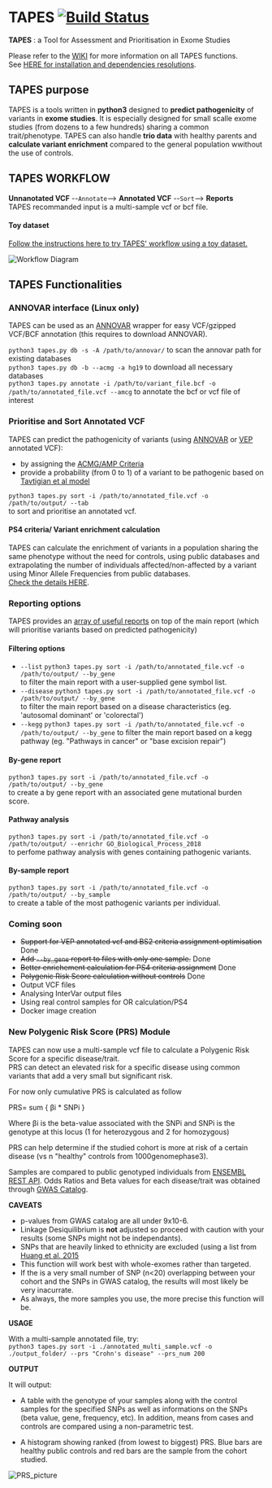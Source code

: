 
# TAPES  [![Build Status](https://travis-ci.org/a-xavier/tapes.svg?branch=master)](https://travis-ci.org/a-xavier/tapes)
**TAPES** : a Tool for Assessment and Prioritisation in Exome Studies  

Please refer to the [WIKI](https://github.com/a-xavier/tapes/wiki) for more information on all TAPES functions.  
See [HERE for installation and dependencies resolutions](https://github.com/a-xavier/tapes/wiki/Installation-and-Dependencies).

## TAPES purpose
TAPES is a tools written in __python3__ designed to __predict pathogenicity__ of variants in __exome studies__.
It is especially designed for small scalle exome studies (from dozens to a few hundreds) sharing a common trait/phenotype.
TAPES can also handle __trio data__ with healthy parents and __calculate variant enrichment__ compared to the general population wwithout the use of controls. 

## TAPES WORKFLOW 

__Unnanotated VCF__ --```Annotate```--> __Annotated VCF__ --```Sort```--> __Reports__  
TAPES recommanded input is a multi-sample vcf or bcf file.

#### Toy dataset

[Follow the instructions here to try TAPES' workflow using a toy dataset.](https://github.com/a-xavier/tapes/wiki/Workflow)

![Workflow Diagram](https://raw.githubusercontent.com/a-xavier/tapes/testing/acmg_db/workflow.png)
## TAPES Functionalities
### ANNOVAR interface (Linux only)
TAPES can be used as an [ANNOVAR](annovar.openbioinformatics.org) wrapper for easy VCF/gzipped VCF/BCF annotation (this requires to download ANNOVAR). 

```python3 tapes.py db -s -A /path/to/annovar/```  to scan the annovar path for existing databases  
```python3 tapes.py db -b --acmg -a hg19```    to download all necessary databases  
```python3 tapes.py annotate -i /path/to/variant_file.bcf -o /path/to/annotated_file.vcf --amcg```  to annotate the bcf or vcf file of interest  

### Prioritise and Sort Annotated VCF
TAPES can predict the pathogenicity of variants (using [ANNOVAR](https://github.com/a-xavier/tapes/wiki/Necessary-Annotations#annovar-necessary-annotations) or [VEP](https://github.com/a-xavier/tapes/wiki/Necessary-Annotations#vep-necessary-annotations) annotated VCF):
  - by assigning the [ACMG/AMP Criteria](https://www.ncbi.nlm.nih.gov/pmc/articles/PMC4544753/)
  - provide a probability (from 0 to 1) of a variant to be pathogenic based on [Tavtigian et al model](https://www.ncbi.nlm.nih.gov/pmc/articles/PMC6336098/)  
  
  ```python3 tapes.py sort -i /path/to/annotated_file.vcf -o /path/to/output/ --tab```  
  to sort and prioritise an annotated vcf.
  
  #### PS4 criteria/ Variant enrichment calculation
  TAPES can calculate the enrichment of variants in a population sharing the same phenotype without the need for controls, using public databases and extrapolating the number of individuals affected/non-affected by a variant using Minor Allele Frequencies from public databases.  
  [Check the details HERE](https://github.com/a-xavier/tapes/wiki/PS4-calculation).
  ### Reporting options
  TAPES provides an [array of useful reports]() on top of the main report (which will prioritise variants based on predicted pathogenicity)
  #### Filtering options   
  - ```--list```  ```python3 tapes.py sort -i /path/to/annotated_file.vcf -o /path/to/output/ --by_gene```  
    to filter the main report with a user-supplied gene symbol list.
  - ```--disease```  ```python3 tapes.py sort -i /path/to/annotated_file.vcf -o /path/to/output/ --by_gene```  
    to filter the main report based on a disease characteristics (eg. 'autosomal dominant' or 'colorectal')
  - ```--kegg```  ```python3 tapes.py sort -i /path/to/annotated_file.vcf -o /path/to/output/ --by_gene```
     to filter the main report based on a kegg pathway (eg. "Pathways in cancer" or "base excision repair")
  
  #### By-gene report
  ```python3 tapes.py sort -i /path/to/annotated_file.vcf -o /path/to/output/ --by_gene```    
  to create a by gene report with an associated gene mutational burden score.
  
  #### Pathway analysis
  ```python3 tapes.py sort -i /path/to/annotated_file.vcf -o /path/to/output/ --enrichr GO_Biological_Process_2018```   
  to perfome pathway analysis with genes containing pathogenic variants.
  
  #### By-sample report
  ```python3 tapes.py sort -i /path/to/annotated_file.vcf -o /path/to/output/ --by_sample```     
  to create a table of the most pathogenic variants per individual.
  
  ### Coming soon
  - ~~Support for VEP annotated vcf and BS2 criteria assignment optimisation~~ Done
- ~~Add ```--by_gene``` report to files with only one sample.~~ Done
- ~~Better enrichement calculation for PS4 criteria assignment~~ Done  
- ~~Polygenic Risk Score calculation without controls~~ Done 
- Output VCF files
- Analysing InterVar output files
- Using real control samples for OR calculation/PS4
- Docker image creation

### New Polygenic Risk Score (PRS) Module  

TAPES can now use a multi-sample vcf file to calculate a Polygenic Risk Score for a specific disease/trait.  
PRS can detect an elevated risk for a specific disease using common variants that add a very small but significant risk.

For now only cumulative PRS is calculated as follow

PRS=  sum { βi * SNPi }

Where βi is the beta-value associated with the SNPi and SNPi is the genotype at this locus (1 for heterozygous and 2 for homozygous)

PRS can help determine if the studied cohort is more at risk of a certain disease (vs n "healthy" controls from 1000genomephase3).

Samples are compared to public genotyped individuals from [ENSEMBL REST API](https://rest.ensembl.org/documentation/info/variation_id). Odds Ratios and Beta values for each disease/trait was obtained through [GWAS Catalog](https://www.ebi.ac.uk/gwas/). 

__CAVEATS__
- p-values from GWAS catalog are all under 9x10-6.  
- Linkage Desiquilibrium is __not__ adjusted so proceed with caution with your results (some SNPs might not be independants).  
- SNPs that are heavily linked to ethnicity are excluded (using a list from [Huang et al. 2015](https://www.ncbi.nlm.nih.gov/pubmed/26690364)  
- This function will work best with whole-exomes rather than targeted.
- If the is a very small number of SNP (n<20) overlapping between your cohort and the SNPs in GWAS catalog, the results will most likely be very inacurrate.
- As always, the more samples you use, the more precise this function will be.

__USAGE__ 

With a multi-sample annotated file, try:  
```python3 tapes.py sort -i ./annotated_multi_sample.vcf -o ./output_folder/ --prs "Crohn's disease" --prs_num 200```

__OUTPUT__

It will output:  

- A table with the genotype of your samples along with the control samples for the specified SNPs as well as informations on the SNPs (beta value, gene, frequency, etc). In addition, means from cases and controls are compared using a non-parametric test.

- A histogram showing ranked (from lowest to biggest) PRS. Blue bars are healthy public controls and red bars are the sample from the cohort studied. 


![PRS_picture](https://raw.githubusercontent.com/a-xavier/tapes/testing/acmg_db/PRS_CD.png)

  
  
